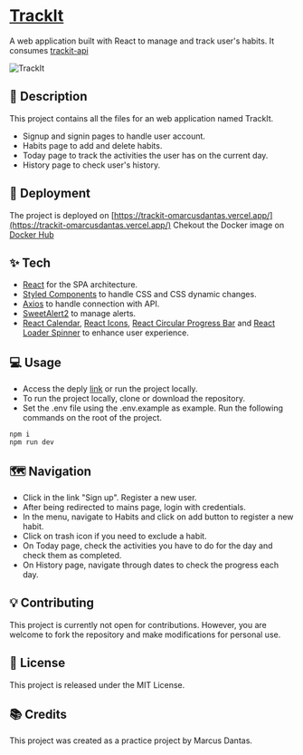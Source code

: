 # [TrackIt](https://trackit-omarcusdantas.vercel.app/)
A web application built with React to manage and track user's habits. It consumes [trackit-api](https://github.com/omarcusdantas/trackit-api)

![TrackIt](https://drive.google.com/uc?id=1tKucUXKW6paqwXULaWmUf-M-HK1ivoWN)

## :speech_balloon: Description
This project contains all the files for an web application named TrackIt. 

* Signup and signin pages to handle user account.
* Habits page to add and delete habits.
* Today page to track the activities the user has on the current day.
* History page to check user's history.

## :rocket: Deployment
The project is deployed on [https://trackit-omarcusdantas.vercel.app/](https://trackit-omarcusdantas.vercel.app/)
Chekout the Docker image on [Docker Hub](https://hub.docker.com/repository/docker/omarcusdantas/trackit/)

## ✨ Tech
* [React](https://react.dev/) for the SPA architecture.
* [Styled Components](https://styled-components.com/) to handle CSS and CSS dynamic changes.
* [Axios](https://axios-http.com/) to handle connection with API.
* [SweetAlert2](https://sweetalert2.github.io/) to manage alerts.
* [React Calendar](https://projects.wojtekmaj.pl/react-calendar/), [React Icons](https://react-icons.github.io/react-icons/), [React Circular Progress Bar](https://www.npmjs.com/package/react-circular-progressbar) and [React Loader Spinner](https://www.npmjs.com/package/react-loader-spinner) to enhance user experience.


## :computer: Usage
* Access the deply [link](https://trackit-omarcusdantas.vercel.app/) or run the project locally.
* To run the project locally, clone or download the repository.
* Set the .env file using the .env.example as example. Run the following commands on the root of the project.
```
npm i
npm run dev
```

## :world_map: Navigation
* Click in the link "Sign up". Register a new user.
* After being redirected to mains page, login with credentials.
* In the menu, navigate to Habits and click on add button to register a new habit.
* Click on trash icon if you need to exclude a habit.
* On Today page, check the activities you have to do for the day and check them as completed.
* On History page, navigate through dates to check the progress each day.

## :bulb: Contributing
This project is currently not open for contributions. However, you are welcome to fork the repository and make modifications for personal use.

## :memo: License
This project is released under the MIT License.

## :books: Credits
This project was created as a practice project by Marcus Dantas.
